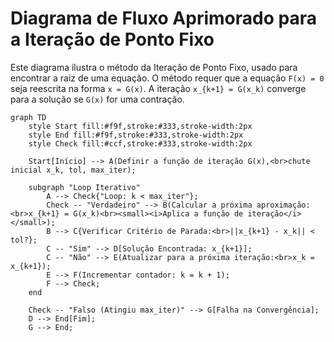# Diagrama de Fluxo Aprimorado para a Iteração de Ponto Fixo

Este diagrama ilustra o método da Iteração de Ponto Fixo, usado para encontrar a raiz de uma equação. O método requer que a equação `F(x) = 0` seja reescrita na forma `x = G(x)`. A iteração `x_{k+1} = G(x_k)` converge para a solução se `G(x)` for uma contração.

```mermaid
graph TD
    style Start fill:#f9f,stroke:#333,stroke-width:2px
    style End fill:#f9f,stroke:#333,stroke-width:2px
    style Check fill:#ccf,stroke:#333,stroke-width:2px

    Start[Início] --> A(Definir a função de iteração G(x),<br>chute inicial x_k, tol, max_iter);
    
    subgraph "Loop Iterativo"
        A --> Check{"Loop: k < max_iter"};
        Check -- "Verdadeiro" --> B(Calcular a próxima aproximação:<br>x_{k+1} = G(x_k)<br><small><i>Aplica a função de iteração</i></small>);
        B --> C{Verificar Critério de Parada:<br>||x_{k+1} - x_k|| < tol?};
        C -- "Sim" --> D[Solução Encontrada: x_{k+1}];
        C -- "Não" --> E(Atualizar para a próxima iteração:<br>x_k = x_{k+1});
        E --> F(Incrementar contador: k = k + 1);
        F --> Check;
    end

    Check -- "Falso (Atingiu max_iter)" --> G[Falha na Convergência];
    D --> End[Fim];
    G --> End;
